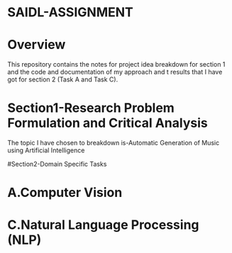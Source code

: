 # SAIDL-ASSIGNMENT
# Overview
This repository contains the notes for project idea breakdown for section 1 and the code and documentation of my approach and t results that I have got for section 2 (Task A and Task C).

# Section1-Research Problem Formulation and Critical Analysis 
The topic I have chosen to breakdown is-Automatic Generation of Music using Artificial Intelligence

#Section2-Domain Specific Tasks
# A.Computer Vision
# C.Natural Language Processing (NLP)

